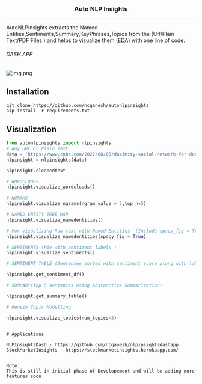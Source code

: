 
<h3 align="center">
    <p>Auto NLP Insights</p>
</h3>

---------------------------

AutoNLPInsights  extracts the Named Entities,Sentiments,Summary,KeyPhrases,Topics
from the (Url/Plain Text/PDF Files ) and helps to visualize them (EDA) with one line of code.

######  DASH APP
![img.png](img.png)


## Installation

    git clone https://github.com/ncganesh/autonlpinsights
    pip install -r requirements.txt

## Visualization

```python
from autonlpinsights import nlpinsights
# Any URL or Plain Text
data = 'https://www.cnbc.com/2021/08/06/doximity-social-network-for-doctors-full-of-antivax-disinformation.html'
nlpinsight = nlpinsights(data)

nlpinsight.cleanedtext

# WORDCLOUDS
nlpinsight.visualize_wordclouds()

# NGRAMS
nlpinsight.visualize_ngrams(ngram_value = 2,top_n=5)

# NAMED ENTITY TREE MAP
nlpinsight.visualize_namedentities()

# For Vizualizing Raw text with Named Entities  (Include spacy_fig = True)
nlpinsight.visualize_namedentities(spacy_fig = True) 

# SENTIMENTS (Pie with sentiment labels )
nlpinsight.visualize_sentiments()

# SENTIMENT TABLE (Sentences sorted with sentiment score along with labels)

nlpinsight.get_sentiment_df()

# SUMMARY(Top 5 sentences using Abstarctive Summarization)

nlpinsight.get_summary_table()

# Gensim Topic Modelling 

nlpinsight.visualize_topics(num_topics=3)
```
```

# Applications

NLPInsightsDash - https://github.com/ncganesh/nlpinsightsdashapp
StockMarketInsights - https://stockmarketinsights.herokuapp.com/


Note:
This is still in initial phase of Developement and will be adding more features soon
